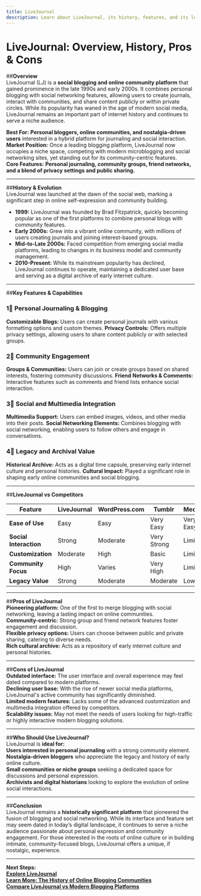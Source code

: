 ```yaml
---
title: LiveJournal
description: Learn about LiveJournal, its history, features, and its legacy as a social blogging platform.
---
```


# **LiveJournal: Overview, History, Pros & Cons**

##**Overview**  
LiveJournal (LJ) is a **social blogging and online community platform** that gained prominence in the late 1990s and early 2000s. It combines personal blogging with social networking features, allowing users to create journals, interact with communities, and share content publicly or within private circles. While its popularity has waned in the age of modern social media, LiveJournal remains an important part of internet history and continues to serve a niche audience.

 **Best For:** **Personal bloggers, online communities, and nostalgia-driven users** interested in a hybrid platform for journaling and social interaction.  
 **Market Position:** Once a leading blogging platform, LiveJournal now occupies a niche space, competing with modern microblogging and social networking sites, yet standing out for its community-centric features.  
 **Core Features:** **Personal journaling, community groups, friend networks, and a blend of privacy settings and public sharing.**

---

##**History & Evolution**  
LiveJournal was launched at the dawn of the social web, marking a significant step in online self-expression and community building.

- **1999:** LiveJournal was founded by Brad Fitzpatrick, quickly becoming popular as one of the first platforms to combine personal blogs with community features.
- **Early 2000s:** Grew into a vibrant online community, with millions of users creating journals and joining interest-based groups.
- **Mid-to-Late 2000s:** Faced competition from emerging social media platforms, leading to changes in its business model and community management.
- **2010-Present:** While its mainstream popularity has declined, LiveJournal continues to operate, maintaining a dedicated user base and serving as a digital archive of early internet culture.

---

##**Key Features & Capabilities**

### **1⃣ Personal Journaling & Blogging**
 **Customizable Blogs:** Users can create personal journals with various formatting options and custom themes.
 **Privacy Controls:** Offers multiple privacy settings, allowing users to share content publicly or with selected groups.

### **2⃣ Community Engagement**
 **Groups & Communities:** Users can join or create groups based on shared interests, fostering community discussions.
 **Friend Networks & Comments:** Interactive features such as comments and friend lists enhance social interaction.

### **3⃣ Social and Multimedia Integration**
 **Multimedia Support:** Users can embed images, videos, and other media into their posts.
 **Social Networking Elements:** Combines blogging with social networking, enabling users to follow others and engage in conversations.

### **4⃣ Legacy and Archival Value**
 **Historical Archive:** Acts as a digital time capsule, preserving early internet culture and personal histories.
 **Cultural Impact:** Played a significant role in shaping early online communities and social blogging.

---

##**LiveJournal vs Competitors**

| Feature                 | LiveJournal        | WordPress.com      | Tumblr             | Medium            |
|-------------------------|--------------------|--------------------|--------------------|-------------------|
| **Ease of Use**         |  Easy            |  Easy            |  Very Easy       |  Very Easy      |
| **Social Interaction**  |  Strong          |  Moderate        |  Very Strong     |  Limited        |
| **Customization**       |  Moderate        |  High            |  Basic           |  Limited        |
| **Community Focus**     |  High            |  Varies          |  Very High       |  Limited        |
| **Legacy Value**        |  Strong          |  Moderate        |  Moderate        |  Low            |

---

##**Pros of LiveJournal**  
 **Pioneering platform:** One of the first to merge blogging with social networking, leaving a lasting impact on online communities.  
 **Community-centric:** Strong group and friend network features foster engagement and discussion.  
 **Flexible privacy options:** Users can choose between public and private sharing, catering to diverse needs.  
 **Rich cultural archive:** Acts as a repository of early internet culture and personal histories.

---

##**Cons of LiveJournal**  
 **Outdated interface:** The user interface and overall experience may feel dated compared to modern platforms.  
 **Declining user base:** With the rise of newer social media platforms, LiveJournal's active community has significantly diminished.  
 **Limited modern features:** Lacks some of the advanced customization and multimedia integration offered by competitors.  
 **Scalability issues:** May not meet the needs of users looking for high-traffic or highly interactive modern blogging solutions.

---

##**Who Should Use LiveJournal?**  
LiveJournal is **ideal for:**  
 **Users interested in personal journaling** with a strong community element.  
 **Nostalgia-driven bloggers** who appreciate the legacy and history of early online culture.  
 **Small communities or niche groups** seeking a dedicated space for discussions and personal expression.  
 **Archivists and digital historians** looking to explore the evolution of online social interactions.

---

##**Conclusion**  
LiveJournal remains a **historically significant platform** that pioneered the fusion of blogging and social networking. While its interface and feature set may seem dated in today’s digital landscape, it continues to serve a niche audience passionate about personal expression and community engagement. For those interested in the roots of online culture or in building intimate, community-focused blogs, LiveJournal offers a unique, if nostalgic, experience.

---

 **Next Steps:**  
 **[Explore LiveJournal](https://www.livejournal.com/)**  
 **[Learn More: The History of Online Blogging Communities](#)**  
 **[Compare LiveJournal vs Modern Blogging Platforms](#)**
